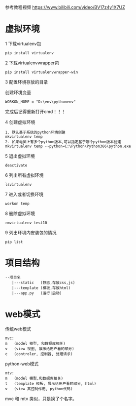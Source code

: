 参考教程视频  https://www.bilibili.com/video/BV17z4y1X7UZ



# 虚拟环境

1 下载virtualenv包

```text
pip install virtualenv
```

2 下载virtualenvwrapper包

```text
pip install virtualenvwrapper-win
```

3 配置环境存放的目录

创建环境变量

```text
WORKON_HOME = "D:\env\pythonenv"
```

完成后记得重新打开cmd！！！

4 创建虚拟环境

```text
1. 默认基于系统的python环境创建
mkvirtualenv temp	 
2. 如果电脑上有多个python版本,可以指定基于哪个python版本创建
mkvirtualenv temp --python=C:\Python\Python366\python.exe  
```

5 退出虚拟环境

```text
deactivate
```

6 列出所有虚拟环境

```text
lsvirtualenv
```

7 进入或者切换环境

```text
workon temp
```

8 删除虚拟环境

```text
rmvirtualenv test10
```

9 列出环境内安装包的情况

```text
pip list
```



# 项目结构

```text
--项目名
   |---static  	(静态,存放css,js)
   |---template (模板,存放html)
   |---app.py 	(运行|启动)
```



# web模式

传统web模式

```text
mvc:
m  	(model 模型, 和数据库相关)
v	(view 视图, 展示给用户看的部分)
c	(controler, 控制器, 处理请求)
```

python-web模式

```text
mtv:
m	(model 模型,和数据库相关)
t	(template 模板, 展示给用户看的部分, html)
v	(view 其控制作用, python代码)
```



mvc 和 mtv 类似，只是换了个名字。


